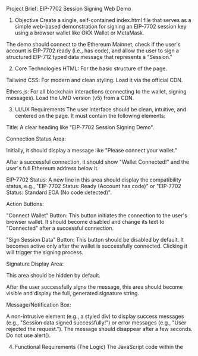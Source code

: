 Project Brief: EIP-7702 Session Signing Web Demo
1. Objective
Create a single, self-contained index.html file that serves as a simple web-based demonstration for signing an EIP-7702 session key using a browser wallet like OKX Wallet or MetaMask.

The demo should connect to the Ethereum Mainnet, check if the user's account is EIP-7702 ready (i.e., has code), and allow the user to sign a structured EIP-712 typed data message that represents a "Session."

2. Core Technologies
HTML: For the basic structure of the page.

Tailwind CSS: For modern and clean styling. Load it via the official CDN.

Ethers.js: For all blockchain interactions (connecting to the wallet, signing messages). Load the UMD version (v5) from a CDN.

3. UI/UX Requirements
The user interface should be clean, intuitive, and centered on the page. It must contain the following elements:

Title: A clear heading like "EIP-7702 Session Signing Demo".

Connection Status Area:

Initially, it should display a message like "Please connect your wallet."

After a successful connection, it should show "Wallet Connected!" and the user's full Ethereum address below it.

EIP-7702 Status: A new line in this area should display the compatibility status, e.g., "EIP-7702 Status: Ready (Account has code)" or "EIP-7702 Status: Standard EOA (No code detected)".

Action Buttons:

"Connect Wallet" Button: This button initiates the connection to the user's browser wallet. It should become disabled and change its text to "Connected" after a successful connection.

"Sign Session Data" Button: This button should be disabled by default. It becomes active only after the wallet is successfully connected. Clicking it will trigger the signing process.

Signature Display Area:

This area should be hidden by default.

After the user successfully signs the message, this area should become visible and display the full, generated signature string.

Message/Notification Box:

A non-intrusive element (e.g., a styled div) to display success messages (e.g., "Session data signed successfully!") or error messages (e.g., "User rejected the request."). The message should disappear after a few seconds. Do not use alert().

4. Functional Requirements (The Logic)
The JavaScript code within the <script> tag must perform the following actions:

Wallet Connection (connectWallet function):

Check if window.ethereum is available. If not, show an error message.

Instantiate an ethers.providers.Web3Provider.

Request account access using provider.send("eth_requestAccounts", []).

Get the signer object and the user's address.

Check for EIP-7702 Compatibility:

After getting the user's address, use provider.getCode(userAddress) to check for existing bytecode.

If the result is anything other than '0x', it signifies the account is already a smart contract or has been upgraded via a standard like EIP-7702.

Update the "EIP-7702 Status" UI element based on this check.

Update the rest of the UI to reflect the connected state.

Handle any errors that occur during the connection process.

Session Data Signing (signSessionData function):

This function should be called when the "Sign Session Data" button is clicked.

Crucially, it must construct an EIP-712 typed data payload.

Domain Separator (domain):

name: 'Executor'

version: '1'

chainId: 1 (Hardcode for Ethereum Mainnet).

verifyingContract: The address of the executor contract. Use a placeholder address like 0x000000000000000000000000000000000000dEaD for this demo, and add a comment indicating it should be replaced.

Type Definitions (types):

Define the Session struct with the exact field names and types:

signer: address

executor: address

nonce: uint256

deadline: uint256

Value to Sign (session object):

signer: The connected user's address.

executor: The same placeholder address used in the domain.

nonce: A secure random uint256 value (e.g., ethers.BigNumber.from(ethers.utils.randomBytes(32))).

deadline: A future timestamp (e.g., 1 hour from the current time).

Signing:

Use the signer._signTypedData(domain, types, session) method to request the signature from the user's wallet.

UI Update:

On success, display the returned signature in the designated area.

On failure (e.g., user rejects), show an appropriate error message.

5. Final Output
The final deliverable must be a single, complete index.html file. All CSS (via CDN) and JavaScript must be included within this file. The code should be well-commented, especially the EIP-712 and EIP-7702 check sections, to explain their purpose.